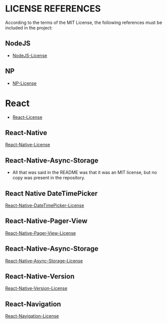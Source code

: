 # LICENSE REFERENCES
According to the terms of the MIT License, the following references must be included in the project:

## NodeJS
- [NodeJS-License](/Documentation/Licenses/NodeJS-License.md)

## NP
- [NP-License](/Documentation/Licenses/NP-License.md)

# React
- [React-License](/Documentation/Licenses/React-License.md)

## React-Native
[React-Native-License](/Documentation/Licenses/React-Native-License.md)

## React-Native-Async-Storage
- All that was said in the README was that it was an MIT license, but no copy was present in the repository.

## React Native DateTimePicker
[React-Native-DateTimePicker-License](/Documentation/Licenses/React-Native-DateTimePicker-License.md)

## React-Native-Pager-View
[React-Native-Pager-View-License](/Documentation/Licenses/React-Native-Pager-View-License.md)

## React-Native-Async-Storage
[React-Native-Async-Storage-License](/Documentation/Licenses/React-Native-Async-Storage-License.md)

## React-Native-Version
[React-Native-Version-License](/Documentation/Licenses/React-Native-Version-License.md)

## React-Navigation
[React-Navigation-License](/Documentation/Licenses/React-Navigation-License.md)